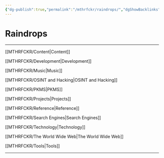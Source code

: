 ```yaml
---
{"dg-publish":true,"permalink":"/mthrfckr/raindrops/","dgShowBacklinks":true,"dgShowLocalGraph":true}
---
```


# Raindrops

---

[[MTHRFCKR/Content|Content]]

[[MTHRFCKR/Development|Development]]

[[MTHRFCKR/Music|Music]]

[[MTHRFCKR/OSINT and Hacking|OSINT and Hacking]]

[[MTHRFCKR/PKMS|PKMS]]

[[MTHRFCKR/Projects|Projects]]

[[MTHRFCKR/Reference|Reference]]

[[MTHRFCKR/Search Engines|Search Engines]]

[[MTHRFCKR/Technology|Technology]]

[[MTHRFCKR/The World Wide Web|The World Wide Web]]

[[MTHRFCKR/Tools|Tools]]

---